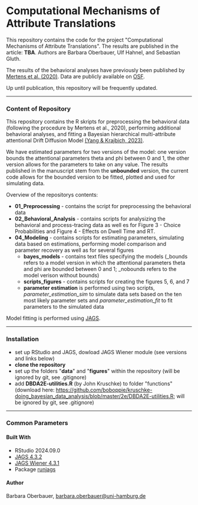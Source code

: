 # Computational Mechanisms of Attribute Translations
This repository contains the code for the project "Computational Mechanisms of Attribute Translations". 
The results are published in the article: **TBA**. 
Authors are Barbara Oberbauer, Ulf Hahnel, and Sebastian Gluth.

The results of the behavioral analyses have previously been published by [Mertens et al. (2020)](https://doi.org/10.1017/S1930297500006896). Data are publicly available on [OSF](https://osf.io/fqdra/).

Up until publication, this repository will be frequently updated.

----


### Content of Repository
This repository contains the R skripts for preprocessing the behavioral data (following the procedure by Mertens et al., 2020), performing additional behavioral analyses, and fitting a Bayesian hierarchical multi-attribute attentional Drift Diffusion Model [(Yang & Krajbich, 2023)](https://psycnet.apa.org/buy/2022-20750-001). 

We have estimated parameters for two versions of the model: one version bounds the attentional parameters theta and phi between 0 and 1, the other version allows for the parameters to take on any value. The results published in the manuscript stem from the **unbounded** version, the current code allows for the bounded version to be fitted, plotted and used for simulating data.  

Overview of the repositorys contents:
- **01_Preprocessing** - contains the script for preprocessing the behavioral data
- **02_Behavioral_Analysis** - contains scripts for analysizing the behavioral and process-tracing data as well es for Figure 3 - Choice Probabilities and Figure 4 - Effects on Dwell Time and RT. 
- **04_Modeling** - contains scripts for estimating parameters, simulating data based on estimations, performing model comparison and parameter recovery as well as for several figures
    - **bayes_models** - contains text files specifying the models (_bounds refers to a model version in which the attentional parameters theta and phi are bounded between 0 and 1; _nobounds refers to the model verison without bounds)
    - **scripts_figures** - contains scripts for creating the figures 5, 6, and 7
    - **parameter estimation** is performed using two scripts, *parameter_estimation_sim* to simulate data sets based on the ten most likely parameter sets and *parameter_estimation_fit* to fit parameters to the simulated data

Model fitting is performed using [JAGS](https://mcmc-jags.sourceforge.io/). 


---

### Installation

- set up RStudio and JAGS, dowload JAGS Wiener module (see versions and links below)
- **clone the repository** 
- set up the folders "**data**" and "**figures**" within the repository (will be ignored by git, see .gitignore)
- add **DBDA2E-utilities.R** (by John Kruschke) to folder "functions" (download here: https://github.com/boboppie/kruschke-doing_bayesian_data_analysis/blob/master/2e/DBDA2E-utilities.R; will be ignored by git, see .gitignore)


---

### Common Parameters

#### Built With

- RStudio 2024.09.0
- [JAGS 4.3.2](https://mcmc-jags.sourceforge.io/)
- [JAGS Wiener 4.3.1](https://sourceforge.net/projects/jags-wiener/files/Windows/) 
- Package [runjags](https://cran.r-project.org/web/packages/runjags/index.html)

#### Author

Barbara Oberbauer, barbara.oberbauer@uni-hamburg.de



